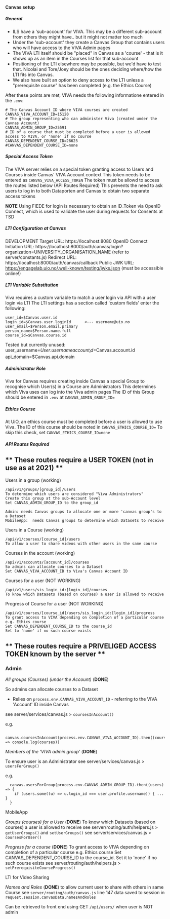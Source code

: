 
#### Canvas setup

##### General

* ILS have a 'sub-account' for VIVA. This may be a different sub-account from others they might have.. but it might not matter too much
* Under the 'sub-account' they create a Canvas Group that contains users who will have access to the VIVA Admin pages
* The VIVA LTI itself should be "placed" in Canvas as a 'course' - that is it shows up as an item in the Courses list for that sub-account
* Positioning of the LTI elsewhere may be possible, but we'd have to test that.  Nicolai and Tore/Joey should be the ones deciding where/how the LTI fits into Canvas.
* We also have built an option to deny access to the LTI unless a "prerequisite course" has been completed (e.g. the Ethics Course)

After these points are met, VIVA needs the following informatione entered in the `.env`:
```
# The Canvas Account ID where VIVA courses are created
CANVAS_VIVA_ACCOUNT_ID=15120
# The group representing who can administer Viva (created under the Cavnas Account)
CANVAS_ADMIN_GROUP_ID=25591
# ID of a course that must be completed before a user is allowed access to VIVA, or 'none' if no course
CANVAS_DEPENDENT_COURSE_ID=28623
#CANVAS_DEPENDENT_COURSE_ID=none
```

##### Special Access Token
The VIVA server relies on a special token granting access to Users and Courses inside Canvas' VIVA Account context
This token needs to be entered as `CANVAS_VIVA_ACCESS_TOKEN`
The token must be allowd to access the routes listed below (API Routes Required)
This prevents the need to ask users to log in to both Dataporten and Canvas to obtain two separate access tokens

**NOTE**
  Using FIEDE for login is necessary to obtain an ID_Token via OpenID Connect, which is used to validate the user during requests for Consents at TSD
##### LTI Configuration at Canvas
DEVELOPMENT
Target URL: https://localhost:8080
OpenID Connect Initiation URL: https://localhost:8000/auth/canvas/login?organization=UNIVERSITY_ORGANISATION_NAME (refer to server/constants.js)
Redirect URL: https://localhost:8000/auth/canvas/callback
Public JWK URL:   https://engagelab.uio.no/.well-known/testing/jwks.json (must be accessible online!)



##### LTI Variable Substitution
Viva requires a custom variable to match a user login via API with a user login via LTI
The LTI settings has a section called 'custom fields' enter the following:

    user_id=$Canvas.user.id
    login_id=$Canvas.user.loginId      <--- username@uio.no
    user_email=$Person.email.primary
    person_name=$Person.name.full
    course_id=$Canvas.course.id

  Tested but currently unused:
    user_username=$User.username
    account_id=$Canvas.account.id
    api_domain=$Canvas.api.domain


##### Administrator Role
Viva for Canvas requires creating inside Canvas a special Group to recognise which User(s) in a Course are Administrators
This determines which Viva uses can log into the Viva admin pages
The ID of this Group should be entered in `.env` at `CANVAS_ADMIN_GROUP_ID=`

##### Ethics Course
At UiO, an ethics course must be completed before a user is allowed to use Viva.
The ID of this course should be noted in `CANVAS_ETHICS_COURSE_ID=`
To skip this check, set `CANVAS_ETHICS_COURSE_ID=none`

##### API Routes Required

## ** These routes require a USER TOKEN (not in use as at 2021) **

Users in a group (working)
```
/api/v1/groups/[group_id]/users
To determine which users are considered "Viva Administrators"
Create this group at the sub-Account level
Set CANVAS_ADMIN_GROUP_ID to the group_id

Admin: needs Canvas groups to allocate one or more 'canvas group's to a Dataset
MobileApp:  needs Canvas groups to determine which Datasets to receive

```
Users in a Course (working)
```
/api/v1/courses/[course_id]/users
To allow a user to share videos with other users in the same course
```
Courses in the account (working)
```
/api/v1/accounts/[account_id]/courses
So admins can allocate courses to a Dataset
Set CANVAS_VIVA_ACCOUNT_ID to Viva's Canvas Account ID
```
Courses for a user (NOT WORKING)
```
/api/v1/users/sis_login_id:[login_id]/courses
To know which Datasets (based on courses) a user is allowed to receive
```
Progress of Course for a user (NOT WORKING)
```
/api/v1/courses/[course_id]/users/sis_login_id:[login_id]/progress
To grant access to VIVA depending on completion of a particular course e.g. Ethics course
Set CANVAS_DEPENDENT_COURSE_ID to the course_id
Set to 'none' if no such course exists
```


## ** These routes require a PRIVELIGED ACCESS TOKEN known by the server **


### Admin


  *All groups (Courses) (under the Account)*   (**DONE**)

  So admins can allocate courses to a Dataset
  * Relies on `process.env.CANVAS_VIVA_ACCOUNT_ID` - referring to the VIVA 'Account' ID inside Canvas

  see server/services/canvas.js > `coursesInAccount()`

  e.g.
  ```
    canvas.coursesInAccount(process.env.CANVAS_VIVA_ACCOUNT_ID).then((courses) => console.log(courses))
  ```


  *Members of the 'VIVA admin group'*   (**DONE**)

  To ensure user is an Administrator
  see server/services/canvas.js > `usersForGroup()`

  e.g.
  ```
    canvas.usersForGroup(process.env.CANVAS_ADMIN_GROUP_ID).then((users) => {
      if (users.some((u) => u.login_id === user.profile.username)) { ... }
    }
  ```


MobileApp


  *Groups (courses) for a User*   (**DONE**)
  To know which Datasets (based on courses) a user is allowed to receive
  see server/routing/auth/helpers.js > `getUserGroups()` and `setUserGroups()`
  see server/services/canvas.js > `coursesForUser()`


  *Progress for a course*   (**DONE**)
  To grant access to VIVA depending on completion of a particular course e.g. Ethics course
  Set CANVAS_DEPENDENT_COURSE_ID to the course_id. Set it to 'none' if no such course exists
  see server/routing/auth/helpers.js > `setPrerequisiteCourseProgress()`

LTI for Video Sharing

  *Names and Roles*  (**DONE**)
  to allow current user to share with others in same Course
  see `server/routing/auth/canvas.js` line 147
  data saved to session in `request.session.canvasData.namesAndRoles`

  Can be retrieved to front end using GET `/api/users/` when user is NOT admin

